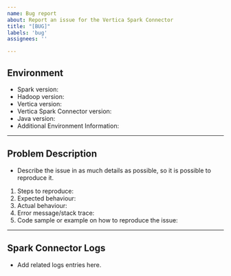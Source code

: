 ```yaml
---
name: Bug report
about: Report an issue for the Vertica Spark Connector
title: "[BUG]"
labels: 'bug'
assignees: ''

---
```


## Environment
- Spark version:
- Hadoop version:
- Vertica version:
- Vertica Spark Connector version:
- Java version:
- Additional Environment Information:

---

## Problem Description
- Describe the issue in as much details as possible, so it is possible to reproduce it.

1. Steps to reproduce:
2. Expected behaviour:
3. Actual behaviour:
4. Error message/stack trace:
5. Code sample or example on how to reproduce the issue:

---

## Spark Connector Logs
- Add related logs entries here.

